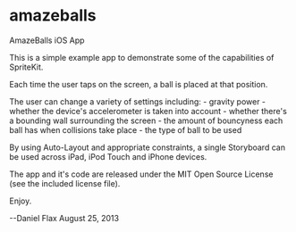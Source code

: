 amazeballs
==========

AmazeBalls iOS App

This is a simple example app to demonstrate some of the capabilities of SpriteKit.

Each time the user taps on the screen, a ball is placed at that position.

The user can change a variety of settings including:
	- gravity power
	- whether the device's accelerometer is taken into account
	- whether there's a bounding wall surrounding the screen
	- the amount of bouncyness each ball has when collisions take place
	- the type of ball to be used

By using Auto-Layout and appropriate constraints, a single Storyboard
can be used across iPad, iPod Touch and iPhone devices.

The app and it's code are released under the MIT Open Source License (see the included
license file).

Enjoy.


--Daniel Flax
August 25, 2013